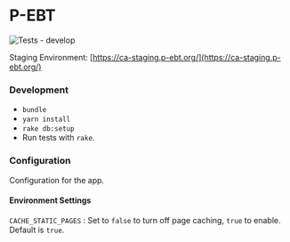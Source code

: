 # P-EBT
![Tests - develop](https://github.com/codeforamerica/pandemic-ebt/workflows/Tests/badge.svg)

Staging Environment: [https://ca-staging.p-ebt.org/](https://ca-staging.p-ebt.org/)

### Development
- `bundle`
- `yarn install`
- `rake db:setup`
- Run tests with `rake`.

### Configuration

Configuration for the app.

#### Environment Settings

`CACHE_STATIC_PAGES`
: Set to `false` to turn off page caching, `true` to enable. Default is `true`.
